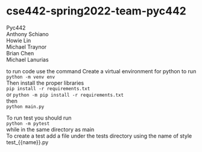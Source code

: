 # cse442-spring2022-team-pyc442  

Pyc442  
Anthony Schiano  
Howie Lin  
Michael Traynor  
Brian Chen  
Michael Lanurias  

to run code use the command
Create a virtual environment for python to run  
`python -m venv env`  
Then install the proper libraries  
`pip install -r requirements.txt`  
or `python -m pip install -r requirements.txt`  
then  
`python main.py`  

To run test you should run  
`python -m pytest`  
while in the same directory as main  
To create a test add a file under the tests directory using the name of style test_{{name}}.py  
